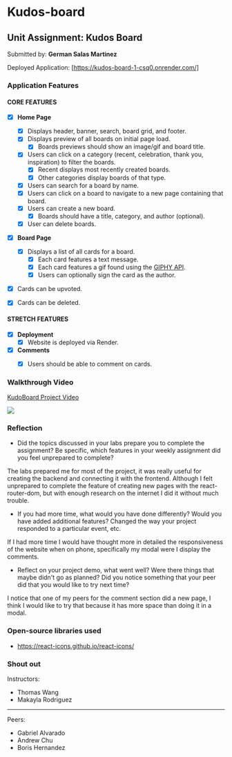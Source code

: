 # Kudos-board
## Unit Assignment: Kudos Board

Submitted by: **German Salas Martinez**

Deployed Application: [https://kudos-board-1-csq0.onrender.com/]

### Application Features

#### CORE FEATURES

- [x] **Home Page**
  - [x] Displays header, banner, search, board grid, and footer.
  - [x] Displays preview of all boards on initial page load.
    - [x] Boards previews should show an image/gif and board title.
  - [x] Users can click on a category (recent, celebration, thank you, inspiration) to filter the boards.
    - [x] Recent displays most recently created boards.
    - [x] Other categories display boards of that type.
  - [x] Users can search for a board by name.
  - [x] Users can click on a board to navigate to a new page containing that board.
  - [x] Users can create a new board.
    - [x] Boards should have a title, category, and author (optional).
  - [x] User can delete boards.
  
- [x] **Board Page**
  - [x] Displays a list of all cards for a board.
    -  [x] Each card features a text message.
    -  [x] Each card features a gif found using the [GIPHY API](https://developers.giphy.com/docs/api/).
    -  [x] Users can optionally sign the card as the author.  
-   [x] Cards can be upvoted.
-   [x] Cards can be deleted.


#### STRETCH FEATURES


- [x] **Deployment**
  - [x] Website is deployed via Render.
- [x] **Comments**
  - [x] Users should be able to comment on cards.


### Walkthrough Video
<div>
    <a href="https://www.loom.com/share/9fb6928e4d2c462cad0faa4e5de63758">
      <p>KudoBoard Project Video</p>
    </a>
    <a href="https://www.loom.com/share/9fb6928e4d2c462cad0faa4e5de63758">
      <img style="max-width:300px;" src="https://cdn.loom.com/sessions/thumbnails/9fb6928e4d2c462cad0faa4e5de63758-with-play.gif">
    </a>
  </div>

### Reflection

* Did the topics discussed in your labs prepare you to complete the assignment? Be specific, which features in your weekly assignment did you feel unprepared to complete?

The labs prepared me for most of the project, it was really useful for creating the backend and connecting it with the frontend. Although I felt unprepared to complete the feature of creating new pages with the react-router-dom, but with enough research on the internet I did it without much trouble.

* If you had more time, what would you have done differently? Would you have added additional features? Changed the way your project responded to a particular event, etc.
  
If I had more time I would have thought more in detailed the responsiveness of the website when on phone, specifically my modal were I display the comments. 

* Reflect on your project demo, what went well? Were there things that maybe didn't go as planned? Did you notice something that your peer did that you would like to try next time?

I notice that one of my peers for the comment section did a new page, I think I would like to try that because it has more space than doing it in a modal.

### Open-source libraries used

- https://react-icons.github.io/react-icons/

### Shout out
Instructors:
- Thomas Wang
- Makayla Rodriguez
---
Peers:
- Gabriel Alvarado
- Andrew Chu
- Boris Hernandez <br /> <br />

